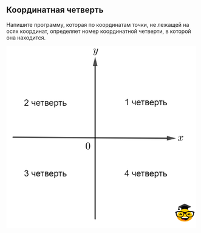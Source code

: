## Координатная четверть

Напишите программу, которая по координатам точки, не лежащей на осях координат, определяет номер координатной четверти, в которой она находится.

<img src="/img/problem4.2.3.png" alt="Координатые четверти" width="500">